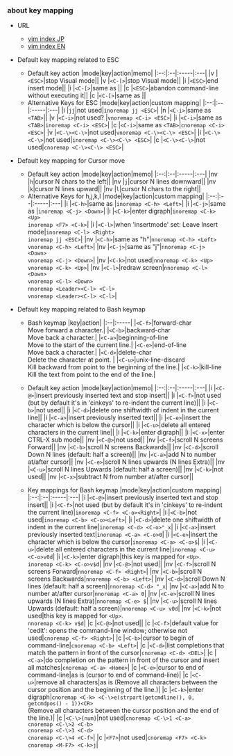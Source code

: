 ### about key mapping
- URL
  - [vim index JP](https://vim-jp.org/vimdoc-ja/vimindex.html)
  - [vim index EN](https://vim-jp.org/vimdoc-en/vimindex.html)

- Default key mapping related to ESC
  - Default key action
    |mode|key|action|memo|
    |:--:|:--|:-----|:---|
    |v   |```<ESC>```|stop Visual mode||
    |v   |```<C-[>```|stop Visual mode||
    |i   |```<ESC>```|end insert mode||
    |i   |```<C-[>```|same as <ESC>||
    |c   |```<ESC>```|abandon command-line without executing it||
    |c   |```<C-[>```|same as <ESC>||
  - Alternative Keys for ESC
    |mode|key|action|custom mapping|
    |:--:|:--|:-----|:---|
    |i  |```jj```|not used|```inoremap jj <ESC>```|
    |n  |```<C-i>```|same as ```<TAB>```||
    |v  |```<C-i>```|not used?    |```vnoremap <C-i> <ESC>```|
    |i  |```<C-i>```|same as ```<TAB>```|```inoremap <C-i> <ESC>```|
    |c  |```<C-i>```|same as ```<TAB>```|```cnoremap <C-i> <ESC>```|
    |v  |```<C-\><C-\>```|not used|```vnoremap <C-\><C-\> <ESC>```|
    |i  |```<C-\><C-\>```|not used|```inoremap <C-\><C-\> <ESC>```|
    |c  |```<C-\><C-\>```|not used|```cnoremap <C-\><C-\> <ESC>```|

- Default key mapping for Cursor move
  - Default key action
    |mode|key|action|memo|
    |:--:|:--|:-----|:---|
    |nv  |```h```|cursor N chars to the left||
    |nv  |```j```|cursor N lines downward||
    |nv  |```k```|cursor N lines upward||
    |nv  |```l```|cursor N chars to the right||
  - Alternative Keys for h,j,k,l
    |mode|key|action|custom mapping|
    |:--:|:--|:-----|:---|
    |i  |```<C-h>```|same as <BS>|```inoremap <C-h> <Left>```|
    |i  |```<C-j>```|same as <CR>|```inoremap <C-j> <Down>```|
    |i  |```<C-k>```|enter digraph|```inoremap <C-k> <Up>```<br />```inoremap <F7> <C-k>```|
    |i  |```<C-l>```|when 'insertmode' set: Leave Insert mode|```inoremap <C-l> <Right>```<br />```inoremap jj <ESC>```|
    |nv  |```<C-h>```|same as "h"|```nnoremap <C-h> <Left>```<br />```vnoremap <C-h> <Left>```|
    |nv  |```<C-j>```|same as "j"|```nnoremap <C-j> <Down>```<br />```vnoremap <C-j> <Down>```|
    |nv  |```<C-k>```|not used|```nnoremap <C-k> <Up>```<br />```vnoremap <C-k> <Up>```|
    |nv  |```<C-l>```|redraw screen|```nnoremap <C-l> <Down>```<br />```vnoremap <C-l> <Down>```<br />```nnoremap <Leader><C-l> <C-l>```<br />```vnoremap <Leader><C-l> <C-l>```|

- Default key mapping related to Bash keymap
  - Bash keymap
    |key|action|
    |:--|:-----|
    |```<C-f>```|forward-char<br />Move forward a character.|
    |```<C-b>```|backward-char<br />Move back a character.|
    |```<C-a>```|beginning-of-line<br />Move to the start of the current line.|
    |```<C-e>```|end-of-line<br />Move back a character.|
    |```<C-d>```|delete-char<br />Delete  the  character  at point. |
    |```<C-u>```|unix-line-discard<br />Kill backward from point to the beginning of the line.|
    |```<C-k>```|kill-line<br />Kill the text from point to the end of the line.|
  
  - Default key action
    |mode|key|action|memo|
    |:--:|:--|:-----|:---|
    |i   |```<C-@>```|insert previously inserted text and stop insert||
    |i   |```<C-f>```|not used (but by default it's in 'cinkeys' to re-indent the current line)||
    |i   |```<C-b>```|not used||
    |i   |```<C-d>```|delete one shiftwidth of indent in the current line||
    |i   |```<C-a>```|insert previously inserted text||
    |i   |```<C-e>```|insert the character which is below the cursor||
    |i   |```<C-u>```|delete all entered characters in the current line||
    |i   |```<C-k>```|enter digraph||
    |i   |```<C-x>```|enter CTRL-X sub mode||
    |nv  |```<C-@>```|not used||
    |nv  |```<C-f>```|scroll N screens Forward||
    |nv  |```<C-b>```|scroll N screens Backwards||
    |nv  |```<C-d>```|scroll Down N lines (default: half a screen)||
    |nv  |```<C-a>```|add N to number at/after cursor||
    |nv  |```<C-e>```|scroll N lines upwards (N lines Extra)||
    |nv  |```<C-u>```|scroll N lines Upwards (default: half a screen)||
    |nv  |```<C-k>```|not used||
    |nv  |```<C-x>```|subtract N from number at/after cursor||
  - Key mappings for Bash keymap
    |mode|key|action|custom mapping|
    |:--:|:--|:-----|:---|
    |i   |```<C-@>```|insert previously inserted text and stop insert||
    |i   |```<C-f>```|not used (but by default it's in 'cinkeys' to re-indent the current line)|```inoremap <C-f> <C-o><Right>```|
    |i   |```<C-b>```|not used|```inoremap <C-b> <C-o><Left>```|
    |i   |```<C-d>```|delete one shiftwidth of indent in the current line|```inoremap <C-d> <C-o>"_x```|
    |i   |```<C-a>```|insert previously inserted text|```inoremap <C-a> <C-o>0```|
    |i   |```<C-e>```|insert the character which is below the cursor|```inoremap <C-a> <C-o>$```|
    |i   |```<C-u>```|delete all entered characters in the current line|```inoremap <C-u> <C-o>v0d```|
    |i   |```<C-k>```|enter digraph|this key is mapped for ```<Up>```.<br />```inoremap <C-k> <C-o>v$d```|
    |nv  |```<C-@>```|not used||
    |nv  |```<C-f>```|scroll N screens Forward|```nnoremap <C-f> <Right>```|
    |nv  |```<C-b>```|scroll N screens Backwards|```nnoremap <C-b> <Left>```|
    |nv  |```<C-d>```|scroll Down N lines (default: half a screen)|```nnoremap <C-d> "_x```|
    |nv  |```<C-a>```|add N to number at/after cursor|```nnoremap <C-a> 0```|
    |nv  |```<C-e>```|scroll N lines upwards (N lines Extra)|```nnoremap <C-e> $```|
    |nv  |```<C-u>```|scroll N lines Upwards (default: half a screen)|```nnoremap <C-u> v0d```|
    |nv  |```<C-k>```|not used|this key is mapped for ```<Up>```.<br />```nnoremap <C-k> v$d```|
    |c   |```<C-@>```|not used||
    |c   |```<C-f>```|default value for 'cedit': opens the command-line window; otherwise not used|```cnoremap <C-f> <Right>```|
    |c   |```<C-b>```|cursor to begin of command-line|```cnoremap <C-b> <Left>```|
    |c   |```<C-d>```|list completions that match the pattern in front of the cursor|```cnoremap <C-d> <DEL>```|
    |c   |```<C-a>```|do completion on the pattern in front of the cursor and insert all matches|```cnoremap <C-a> <Home>```|
    |c   |```<C-e>```|cursor to end of command-line|as is (cursor to end of command-line)|
    |c   |```<C-u>```|remove all characters|as is (Remove all characters between the cursor position and the beginning of the line.)|
    |c   |```<C-k>```|enter digraph|```cnoremap <C-k> <C-\>e(strpart(getcmdline(), 0, getcmdpos() - 1))<CR>```<br />(Remove all characters between the cursor position and the end of the line.)|
    |c   |```<C-\>{num}```|not used|```cnoremap <C-\>1 <C-a>```<br />```cnoremap <C-\>2 <C-b>```<br />```cnoremap <C-\>3 <C-d>```<br />```cnoremap <C-\>4 <C-f>```|
    |c   |```<F7>```|not used|```cnoremap <F7> <C-k>```<br />```cnoremap <M-F7> <C-k>j```|
    
